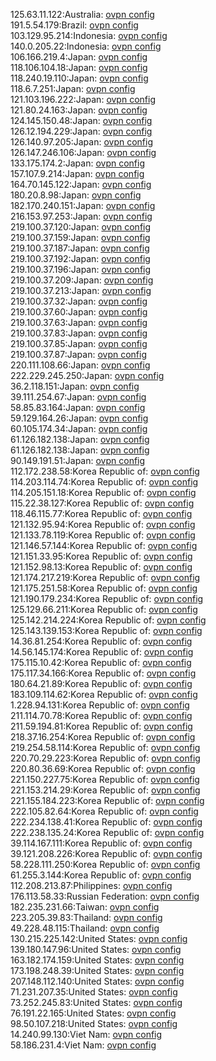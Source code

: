 125.63.11.122:Australia: [ovpn config](vpn/125_63_11_122.ovpn)  
191.5.54.179:Brazil: [ovpn config](vpn/191_5_54_179.ovpn)  
103.129.95.214:Indonesia: [ovpn config](vpn/103_129_95_214.ovpn)  
140.0.205.22:Indonesia: [ovpn config](vpn/140_0_205_22.ovpn)  
106.166.219.4:Japan: [ovpn config](vpn/106_166_219_4.ovpn)  
118.106.104.18:Japan: [ovpn config](vpn/118_106_104_18.ovpn)  
118.240.19.110:Japan: [ovpn config](vpn/118_240_19_110.ovpn)  
118.6.7.251:Japan: [ovpn config](vpn/118_6_7_251.ovpn)  
121.103.196.222:Japan: [ovpn config](vpn/121_103_196_222.ovpn)  
121.80.24.163:Japan: [ovpn config](vpn/121_80_24_163.ovpn)  
124.145.150.48:Japan: [ovpn config](vpn/124_145_150_48.ovpn)  
126.12.194.229:Japan: [ovpn config](vpn/126_12_194_229.ovpn)  
126.140.97.205:Japan: [ovpn config](vpn/126_140_97_205.ovpn)  
126.147.246.106:Japan: [ovpn config](vpn/126_147_246_106.ovpn)  
133.175.174.2:Japan: [ovpn config](vpn/133_175_174_2.ovpn)  
157.107.9.214:Japan: [ovpn config](vpn/157_107_9_214.ovpn)  
164.70.145.122:Japan: [ovpn config](vpn/164_70_145_122.ovpn)  
180.20.8.98:Japan: [ovpn config](vpn/180_20_8_98.ovpn)  
182.170.240.151:Japan: [ovpn config](vpn/182_170_240_151.ovpn)  
216.153.97.253:Japan: [ovpn config](vpn/216_153_97_253.ovpn)  
219.100.37.120:Japan: [ovpn config](vpn/219_100_37_120.ovpn)  
219.100.37.159:Japan: [ovpn config](vpn/219_100_37_159.ovpn)  
219.100.37.187:Japan: [ovpn config](vpn/219_100_37_187.ovpn)  
219.100.37.192:Japan: [ovpn config](vpn/219_100_37_192.ovpn)  
219.100.37.196:Japan: [ovpn config](vpn/219_100_37_196.ovpn)  
219.100.37.209:Japan: [ovpn config](vpn/219_100_37_209.ovpn)  
219.100.37.213:Japan: [ovpn config](vpn/219_100_37_213.ovpn)  
219.100.37.32:Japan: [ovpn config](vpn/219_100_37_32.ovpn)  
219.100.37.60:Japan: [ovpn config](vpn/219_100_37_60.ovpn)  
219.100.37.63:Japan: [ovpn config](vpn/219_100_37_63.ovpn)  
219.100.37.83:Japan: [ovpn config](vpn/219_100_37_83.ovpn)  
219.100.37.85:Japan: [ovpn config](vpn/219_100_37_85.ovpn)  
219.100.37.87:Japan: [ovpn config](vpn/219_100_37_87.ovpn)  
220.111.108.66:Japan: [ovpn config](vpn/220_111_108_66.ovpn)  
222.229.245.250:Japan: [ovpn config](vpn/222_229_245_250.ovpn)  
36.2.118.151:Japan: [ovpn config](vpn/36_2_118_151.ovpn)  
39.111.254.67:Japan: [ovpn config](vpn/39_111_254_67.ovpn)  
58.85.83.164:Japan: [ovpn config](vpn/58_85_83_164.ovpn)  
59.129.164.26:Japan: [ovpn config](vpn/59_129_164_26.ovpn)  
60.105.174.34:Japan: [ovpn config](vpn/60_105_174_34.ovpn)  
61.126.182.138:Japan: [ovpn config](vpn/61_126_182_138.ovpn)  
61.126.182.138:Japan: [ovpn config](vpn/61_126_182_138.ovpn)  
90.149.191.51:Japan: [ovpn config](vpn/90_149_191_51.ovpn)  
112.172.238.58:Korea Republic of: [ovpn config](vpn/112_172_238_58.ovpn)  
114.203.114.74:Korea Republic of: [ovpn config](vpn/114_203_114_74.ovpn)  
114.205.151.18:Korea Republic of: [ovpn config](vpn/114_205_151_18.ovpn)  
115.22.38.127:Korea Republic of: [ovpn config](vpn/115_22_38_127.ovpn)  
118.46.115.77:Korea Republic of: [ovpn config](vpn/118_46_115_77.ovpn)  
121.132.95.94:Korea Republic of: [ovpn config](vpn/121_132_95_94.ovpn)  
121.133.78.119:Korea Republic of: [ovpn config](vpn/121_133_78_119.ovpn)  
121.146.57.144:Korea Republic of: [ovpn config](vpn/121_146_57_144.ovpn)  
121.151.33.95:Korea Republic of: [ovpn config](vpn/121_151_33_95.ovpn)  
121.152.98.13:Korea Republic of: [ovpn config](vpn/121_152_98_13.ovpn)  
121.174.217.219:Korea Republic of: [ovpn config](vpn/121_174_217_219.ovpn)  
121.175.251.58:Korea Republic of: [ovpn config](vpn/121_175_251_58.ovpn)  
121.190.179.234:Korea Republic of: [ovpn config](vpn/121_190_179_234.ovpn)  
125.129.66.211:Korea Republic of: [ovpn config](vpn/125_129_66_211.ovpn)  
125.142.214.224:Korea Republic of: [ovpn config](vpn/125_142_214_224.ovpn)  
125.143.139.153:Korea Republic of: [ovpn config](vpn/125_143_139_153.ovpn)  
14.36.81.254:Korea Republic of: [ovpn config](vpn/14_36_81_254.ovpn)  
14.56.145.174:Korea Republic of: [ovpn config](vpn/14_56_145_174.ovpn)  
175.115.10.42:Korea Republic of: [ovpn config](vpn/175_115_10_42.ovpn)  
175.117.34.166:Korea Republic of: [ovpn config](vpn/175_117_34_166.ovpn)  
180.64.21.89:Korea Republic of: [ovpn config](vpn/180_64_21_89.ovpn)  
183.109.114.62:Korea Republic of: [ovpn config](vpn/183_109_114_62.ovpn)  
1.228.94.131:Korea Republic of: [ovpn config](vpn/1_228_94_131.ovpn)  
211.114.70.78:Korea Republic of: [ovpn config](vpn/211_114_70_78.ovpn)  
211.59.194.81:Korea Republic of: [ovpn config](vpn/211_59_194_81.ovpn)  
218.37.16.254:Korea Republic of: [ovpn config](vpn/218_37_16_254.ovpn)  
219.254.58.114:Korea Republic of: [ovpn config](vpn/219_254_58_114.ovpn)  
220.70.29.223:Korea Republic of: [ovpn config](vpn/220_70_29_223.ovpn)  
220.80.36.69:Korea Republic of: [ovpn config](vpn/220_80_36_69.ovpn)  
221.150.227.75:Korea Republic of: [ovpn config](vpn/221_150_227_75.ovpn)  
221.153.214.29:Korea Republic of: [ovpn config](vpn/221_153_214_29.ovpn)  
221.155.184.223:Korea Republic of: [ovpn config](vpn/221_155_184_223.ovpn)  
222.105.82.64:Korea Republic of: [ovpn config](vpn/222_105_82_64.ovpn)  
222.234.138.41:Korea Republic of: [ovpn config](vpn/222_234_138_41.ovpn)  
222.238.135.24:Korea Republic of: [ovpn config](vpn/222_238_135_24.ovpn)  
39.114.167.111:Korea Republic of: [ovpn config](vpn/39_114_167_111.ovpn)  
39.121.208.226:Korea Republic of: [ovpn config](vpn/39_121_208_226.ovpn)  
58.228.111.250:Korea Republic of: [ovpn config](vpn/58_228_111_250.ovpn)  
61.255.3.144:Korea Republic of: [ovpn config](vpn/61_255_3_144.ovpn)  
112.208.213.87:Philippines: [ovpn config](vpn/112_208_213_87.ovpn)  
176.113.58.33:Russian Federation: [ovpn config](vpn/176_113_58_33.ovpn)  
182.235.231.66:Taiwan: [ovpn config](vpn/182_235_231_66.ovpn)  
223.205.39.83:Thailand: [ovpn config](vpn/223_205_39_83.ovpn)  
49.228.48.115:Thailand: [ovpn config](vpn/49_228_48_115.ovpn)  
130.215.225.142:United States: [ovpn config](vpn/130_215_225_142.ovpn)  
139.180.147.96:United States: [ovpn config](vpn/139_180_147_96.ovpn)  
163.182.174.159:United States: [ovpn config](vpn/163_182_174_159.ovpn)  
173.198.248.39:United States: [ovpn config](vpn/173_198_248_39.ovpn)  
207.148.112.140:United States: [ovpn config](vpn/207_148_112_140.ovpn)  
71.231.207.35:United States: [ovpn config](vpn/71_231_207_35.ovpn)  
73.252.245.83:United States: [ovpn config](vpn/73_252_245_83.ovpn)  
76.191.22.165:United States: [ovpn config](vpn/76_191_22_165.ovpn)  
98.50.107.218:United States: [ovpn config](vpn/98_50_107_218.ovpn)  
14.240.99.130:Viet Nam: [ovpn config](vpn/14_240_99_130.ovpn)  
58.186.231.4:Viet Nam: [ovpn config](vpn/58_186_231_4.ovpn)  
